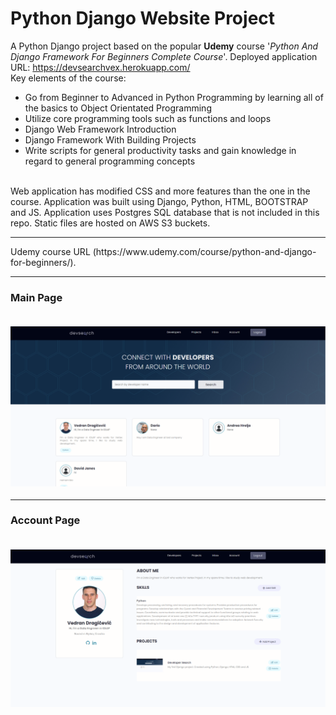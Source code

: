 # Python Django Website Project
A Python Django project based on the popular **Udemy** course '*Python And Django Framework For Beginners Complete Course*'.
Deployed application URL: https://devsearchvex.herokuapp.com/
<br>
Key elements of the course:
<ul> 
    <li>
    Go from Beginner to Advanced in Python Programming by learning all of the basics to Object Orientated Programming
    </li>
    <li>
    Utilize core programming tools such as functions and loops
    </li>
    <li>
    Django Web Framework Introduction
    </li>
    <li>
    Django Framework With Building Projects
    </li>
    <li>
    Write scripts for general productivity tasks and gain knowledge in regard to general programming concepts
    </li>
</ul>
<br>Web application has modified CSS and more features than the one in the course. Application was built using Django, Python, HTML, BOOTSTRAP and JS.
Application uses Postgres SQL database that is not included in this repo. Static files are hosted on AWS S3 buckets.<br>
<hr>
Udemy course URL (https://www.udemy.com/course/python-and-django-for-beginners/).
<hr>
<h3>Main Page</hr>
<br><br>
<p><img src="static/images/index_page.png" style="max-width: 100%;"> </p>
<hr>
<h3>Account Page</hr>
<br><br>
<p><img src="static/images/account_page.png" style="max-width: 100%;"> </p>

